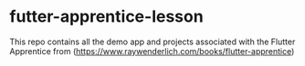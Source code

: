 # futter-apprentice-lesson

This repo contains all the demo app and projects associated with the Flutter Apprentice from (https://www.raywenderlich.com/books/flutter-apprentice)
